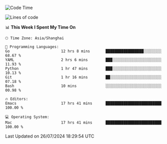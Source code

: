 <!--START_SECTION:waka-->
![Code Time](http://img.shields.io/badge/Code%20Time-2%2C096%20hrs%2059%20mins-blue)

![Lines of code](https://img.shields.io/badge/From%20Hello%20World%20I%27ve%20Written-308.0%20thousand%20lines%20of%20code-blue)

📊 **This Week I Spent My Time On** 

```text
🕑︎ Time Zone: Asia/Shanghai

💬 Programming Languages: 
Go                       12 hrs 8 mins       █████████████████░░░░░░░░   68.67 % 
YAML                     2 hrs 6 mins        ███░░░░░░░░░░░░░░░░░░░░░░   11.93 % 
Python                   1 hr 47 mins        ███░░░░░░░░░░░░░░░░░░░░░░   10.13 % 
Git                      1 hr 16 mins        ██░░░░░░░░░░░░░░░░░░░░░░░   07.18 % 
Bash                     10 mins             ░░░░░░░░░░░░░░░░░░░░░░░░░   00.98 % 

🔥 Editors: 
Emacs                    17 hrs 41 mins      █████████████████████████   100.00 % 

💻 Operating System: 
Mac                      17 hrs 41 mins      █████████████████████████   100.00 % 
```


 Last Updated on 26/07/2024 18:29:54 UTC
<!--END_SECTION:waka-->
